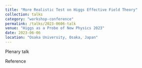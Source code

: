 ```yaml
---
title: "More Realistic Test on Higgs Effective Field Theory"
collection: talks
category: "workshop-conference"
permalink: /talks/2023-0606-talk
venue: "Higgs as a Probe of New Physics 2023"
date: 2023-06-06
location: "Osaka University, Osaka, Japan"
---
```

Plenary talk

Reference

